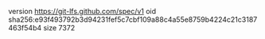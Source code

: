 version https://git-lfs.github.com/spec/v1
oid sha256:e93f493792b3d94231fef5c7cbf109a88c4a55e8759b4224c21c3187463f54b4
size 7372
